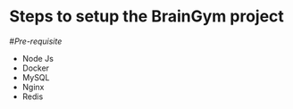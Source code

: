 # Steps to setup the BrainGym project

 #*Pre-requisite*
- Node Js
- Docker
- MySQL
- Nginx
- Redis 
